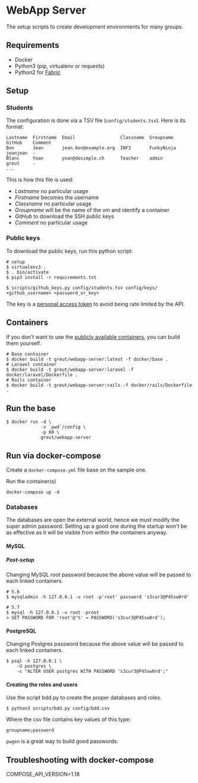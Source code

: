 # WebApp Server

The setup scripts to create development environments for many groups.

## Requirements

 * Docker
 * Python3 (pip, virtualenv or requests)
 * Python2 for [Fabric](http://docs.fabfile.org/)

## Setup

### Students

The configuration is done via a TSV file (`config/students.tsv`). Here is its
format:

```csv
Lastname  Firstname  Email                 Classname  Groupname   GitHub    Comment
Bon       Jean       jean.bon@example.org  INF3       FunkyNinja  jeanjean  -
Blanc     Yoan       yoan@dosimple.ch      Teacher    admin       greut     -
...
```

This is how this file is used:

* *Lastname* no particular usage
* *Firstname* becomes the username
* *Classname* no particular usage
* *Groupname* will be the name of the vm and identify a container
* *GitHub* to download the SSH public keys
* *Comment* no particular usage

### Public keys

To download the public keys, run this python script:

```shell
# setup
$ virtualenv3 .
$ . bin/activate
$ pip3 install -r requirements.txt

$ scripts/github_keys.py config/students.tsv config/keys/ <github_username> <password_or_key>
```

The key is a [personal access token](https://github.com/settings/tokens) to
avoid being rate limited by the API.

## Containers

If you don't want to use the [publicly available
containers](https://hub.docker.com/r/greut/webapp-server/), you can build
them yourself.

```
# Base container
$ docker build -t greut/webapp-server:latest -f docker/base .
# Laravel container
$ docker build -t greut/webapp-server:laravel -f docker/laravel/Dockerfile .
# Rails container
$ docker build -t greut/webapp-server:rails -f docker/rails/Dockerfile .
```

## Run the base

```
$ docker run -d \
             -v `pwd`/config \
             -p 80 \
             greut/webapp-server
```

## Run via docker-compose

Create a `docker-compose.yml` file base on the sample one.

Run the container(s)

```shell
docker-compose up -d
```

### Databases

The databases are open the external world, hence we must modify the super admin
password. Setting up a good one during the startup won't be as effective as it
will be visible from within the containers anyway.

#### MySQL

##### Post-setup

Changing MySQL root password because the above value will be passed to each
linked containers.

```shell
# 5.6
$ mysqladmin -h 127.0.0.1 -u root -p'root' password 's3cur3@P45sw0rd'

# 5.7
$ mysql -h 127.0.0.1 -u root -proot
> SET PASSWORD FOR 'root'@'%' = PASSWORD('s3cur3@P45sw0rd');
```

#### PostgreSQL

Changing Postgres password because the above value will be passed to each
linked containers.

```shell
$ psql -h 127.0.0.1 \
    -U postgres \
    -c "ALTER USER postgres WITH PASSWORD 's3cur3@P45sw0rd';"
```

#### Creating the roles and users

Use the script bdd.py to create the proper databases and roles.

    $ python3 scripts/bdd.py config/bdd.csv

Where the csv file contains key values of this type:

    groupname;password

`pwgen` is a great way to build good passwords.


## Troubleshooting with docker-compose

COMPOSE_API_VERSION=1.18
